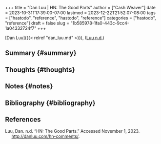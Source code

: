 +++
title = "Dan Luu | HN: The Good Parts"
author = ["Cash Weaver"]
date = 2023-10-31T17:39:00-07:00
lastmod = 2023-12-22T21:52:07-08:00
tags = ["hastodo", "reference", "hastodo", "reference"]
categories = ["hastodo", "reference"]
draft = false
slug = "1b585978-1fa0-443c-9cc4-1a04332724f7"
+++

[Dan Luu]({{< relref "dan_luu.md" >}}), (<a href="#citeproc_bib_item_1">Luu n.d.</a>)


## Summary {#summary}


## Thoughts {#thoughts}


## Notes {#notes}


## Bibliography {#bibliography}

## References

<style>.csl-entry{text-indent: -1.5em; margin-left: 1.5em;}</style><div class="csl-bib-body">
  <div class="csl-entry"><a id="citeproc_bib_item_1"></a>Luu, Dan. n.d. “HN: The Good Parts.” Accessed November 1, 2023. <a href="http://danluu.com/hn-comments/">http://danluu.com/hn-comments/</a>.</div>
</div>
